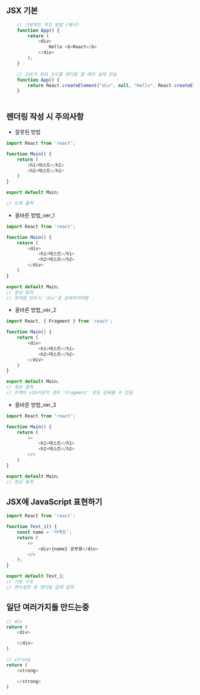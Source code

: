 
## JSX 기본 

```javascript
    // 기본적인 작성 방법 (예시)
    function App() {
        return (
            <div>
                Hello <b>React</b>
            </div>
        );
    }

    // JSX가 위의 코드를 렌더링 할 때의 실제 모습
    function App() {
        return React.createElement("div", null, "Hello", React.createElement("b", null, "React"));
    }
    
```

## 렌더링 작성 시 주의사항
- 잘못된 방법
```javascript
import React from 'react';

function Main() {
    return (
        <h1>테스트</h1>
        <h2>테스트</h2>
    )
}

export default Main;

// 오류 출력
```
- 올바른 방법_ver_1
```javascript
import React from 'react';

function Main() {
    return (
        <div>
            <h1>테스트</h1>
            <h2>테스트</h2>
        </div>
    )
}

export default Main;
// 정상 동작
// 위처럼 반드시 'div'로 감싸주어야함

```
- 올바른 방법_ver_2
```javascript
import React, { Fragment } from 'react';

function Main() {
    return (
        <div>
            <h1>테스트</h1>
            <h2>테스트</h2>
        </div>
    )
}

export default Main;
// 정상 동작
// 리액트 v16이상의 경우 'Fragment' 로도 감싸줄 수 있음
```
- 올바른 방법_ver_3
```javascript
import React from 'react';

function Main() {
    return (
        <>
            <h1>테스트</h1>
            <h2>테스트</h2>
        </>
    )
}

export default Main;
// 정상 동작
```

## JSX에 JavaScript 표현하기
```javascript
import React from 'react';

function Test_1() {
    const name = '리액트';
    return (
        <>
            <div>{name} 공부용</div>
        </>
    );
}

export default Test_1;
// 기본 구조
// 변수설정 후 렌더링 값에 입력 
```
## 일단 여러가지들 만드는중
```javascript
// div
return (
    <div>

    </div>
)

// strong
return (
    <strong>

    </strong>
)


